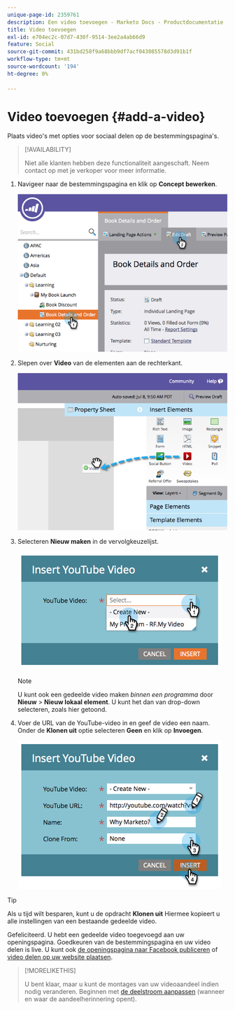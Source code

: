 ```yaml
---
unique-page-id: 2359761
description: Een video toevoegen - Marketo Docs - Productdocumentatie
title: Video toevoegen
exl-id: e704ec2c-07d7-430f-9514-3ee2a4ab66d9
feature: Social
source-git-commit: 431bd258f9a68bbb9df7acf043085578d3d91b1f
workflow-type: tm+mt
source-wordcount: '194'
ht-degree: 0%

---
```


# Video toevoegen {#add-a-video}

Plaats video&#39;s met opties voor sociaal delen op de bestemmingspagina&#39;s.

>[!AVAILABILITY]
>
>Niet alle klanten hebben deze functionaliteit aangeschaft. Neem contact op met je verkoper voor meer informatie.

1. Navigeer naar de bestemmingspagina en klik op **Concept bewerken**.

   ![](assets/image2014-9-23-16-3a49-3a49.png)

1. Slepen over **Video** van de elementen aan de rechterkant.

   ![](assets/image2014-9-23-16-3a51-3a0.png)

1. Selecteren **Nieuw maken** in de vervolgkeuzelijst.

   ![](assets/image2014-9-23-16-3a51-3a11.png)

   >[!NOTE]
   >
   >U kunt ook een gedeelde video maken _binnen een programma_ door **Nieuw** > **Nieuw lokaal element**. U kunt het dan van drop-down selecteren, zoals hier getoond.

1. Voer de URL van de YouTube-video in en geef de video een naam. Onder de **Klonen uit** optie selecteren **Geen** en klik op **Invoegen**.

   ![](assets/image2014-9-23-16-3a51-3a32.png)

>[!TIP]
>
>Als u tijd wilt besparen, kunt u de opdracht **Klonen uit** Hiermee kopieert u alle instellingen van een bestaande gedeelde video.

Gefeliciteerd.  U hebt een gedeelde video toegevoegd aan uw openingspagina. Goedkeuren van de bestemmingspagina en uw video delen is live. U kunt ook [de openingspagina naar Facebook publiceren](/help/marketo/product-docs/demand-generation/facebook/publish-landing-pages-to-facebook.md) of [video delen op uw website plaatsen](/help/marketo/product-docs/demand-generation/social/configuring-social-actions/customize-video-share-flow.md).

>[!MORELIKETHIS]
>
>U bent klaar, maar u kunt de montages van uw videoaandeel indien nodig veranderen. Beginnen met [de deelstroom aanpassen](/help/marketo/product-docs/demand-generation/social/configuring-social-actions/customize-video-share-flow.md) (wanneer en waar de aandeelherinnering opent).
